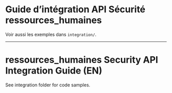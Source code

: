 # Guide d’intégration API Sécurité ressources_humaines

Voir aussi les exemples dans `integration/`.

---

# ressources_humaines Security API Integration Guide (EN)

See integration folder for code samples.
